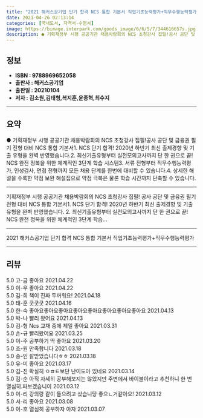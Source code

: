 ```yaml
---
title: "2021 해커스공기업 단기 합격 NCS 통합 기본서 직업기초능력평가+직무수행능력평가"
date: 2021-04-26 02:13:14
categories: [국내도서, 자격서-수험서]
image: https://bimage.interpark.com/goods_image/6/6/5/7/344616657s.jpg
description: ● 기획재정부 시행 공공기관 채용박람회의 NCS 초청강사 집필!공사 공단 및 금융권 필기 전형 대비 NCS 통합 기본서1. NCS 단기 합격! 2020년 하반기 최신 출제경향 및 기출 유형을 완벽 반영했습니다.2. 최신기출유형부터 실전모의고사까지 단 한 권으로 끝! NCS 완전 정복을
---
```


## **정보**

- **ISBN : 9788969652058**
- **출판사 : 해커스공기업**
- **출판일 : 20210104**
- **저자 : 김소원,김태형,복지훈,윤종혁,최수지**

------



## **요약**

●  기획재정부 시행 공공기관 채용박람회의 NCS 초청강사 집필!공사 공단 및 금융권 필기 전형 대비 NCS 통합 기본서1. NCS 단기 합격! 2020년 하반기 최신 출제경향 및 기출 유형을 완벽 반영했습니다.2. 최신기출유형부터 실전모의고사까지 단 한 권으로 끝! NCS 완전 정복을 위한 체계적인 3단계 학습 시스템3. 서류 전형부터 직무수행능력평가, 인성검사, 면접 전형까지 모든 채용 단계를 한번에 대비할 수 있습니다.4. 상세한 해설을 수록한 약점 보완 해설집으로 약점 극복은 물론 학습 시간까지 단축할 수 있습니다.

------

기획재정부 시행 공공기관 채용박람회의 NCS 초청강사 집필!
공사 공단 및 금융권 필기 전형 대비 NCS 통합 기본서1. NCS 단기 합격! 2020년 하반기 최신 출제경향 및 기출 유형을 완벽 반영했습니다.
2. 최신기출유형부터 실전모의고사까지 단 한 권으로 끝! NCS 완전 정복을 위한 체계적인 3단계 학습... 

------


2021 해커스공기업 단기 합격 NCS 통합 기본서 직업기초능력평가+직무수행능력평가 

------


## **리뷰** 

5.0 고-금 좋아요 2021.04.22 <br/>5.0 이-우 좋아요 2021.04.22 <br/>5.0 김-희 책이 진짜 두꺼워요! 2021.04.18 <br/>5.0 태-훈 굿굿굿 2021.04.16 <br/>5.0 한-숙 좋아요좋아요좋아요좋아요좋아요좋아요좋아요좋아요  2021.04.13 <br/>5.0 박-나 빨리 왔어요 2021.04.13 <br/>5.0 김-형 Ncs 교재 중에 제일 좋아요 2021.03.31 <br/>5.0 손-규 빨리왔어요 2021.03.25 <br/>5.0 이-주 공부하기 딱 좋아요 2021.03.20 <br/>5.0 조-원 만족합니다 2021.03.18 <br/>5.0 송-인 잘받았습니다ㅎㅎ 2021.03.18 <br/>5.0 유-미 좋아요 2021.03.17 <br/>5.0 김-진 확실히 ㅇㅍㅌ보단 난이도아 있네요 2021.03.14 <br/>5.0 김-순 아직 자세히 공부해보지는 않았지만 주변에서 바이블이라고 추천하니 한 번 열심히.파보겠습니이 2021.03.12 <br/>5.0 이-리 강의랑 같이 들으려고 샀습니당 좋으ㄴ거같아요! 2021.03.12 <br/>5.0 서-리 좋아요 2021.03.08 <br/>5.0 이-호 열심히 공부하자 아자 2021.03.07 <br/>